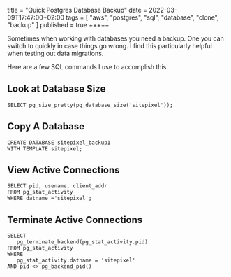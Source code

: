 title = "Quick Postgres Database Backup"
date = 2022-03-09T17:47:00+02:00
tags = [
    "aws",
    "postgres",
    "sql",
    "database",
    "clone",
    "backup"
]
published = true
+++++

Sometimes when working with databases you need a backup. One you can switch to quickly in case things go wrong. I find this particularly helpful when testing out data migrations.

Here are a few SQL commands I use to accomplish this.

## Look at Database Size

```
SELECT pg_size_pretty(pg_database_size('sitepixel'));
```

## Copy A Database

```
CREATE DATABASE sitepixel_backup1
WITH TEMPLATE sitepixel;
```

## View Active Connections

```
SELECT pid, usename, client_addr
FROM pg_stat_activity
WHERE datname ='sitepixel';
```

## Terminate Active Connections

```
SELECT
   pg_terminate_backend(pg_stat_activity.pid)
FROM pg_stat_activity
WHERE
   pg_stat_activity.datname = 'sitepixel'
AND pid <> pg_backend_pid()
```
